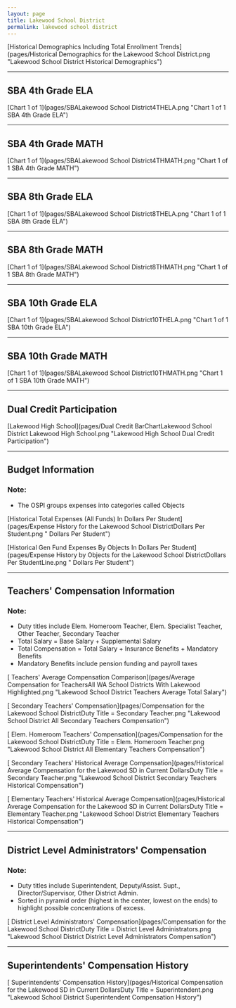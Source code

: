 ```yaml
---
layout: page
title: Lakewood School District
permalink: lakewood school district
---
```



[Historical Demographics Including Total Enrollment Trends](pages/Historical Demographics for the Lakewood School District.png "Lakewood School District Historical Demographics")

___

## SBA 4th Grade ELA

[Chart 1 of 1](pages/SBALakewood School District4THELA.png "Chart 1 of 1 SBA 4th Grade ELA")


___

## SBA 4th Grade MATH

[Chart 1 of 1](pages/SBALakewood School District4THMATH.png "Chart 1 of 1 SBA 4th Grade MATH")


___

## SBA 8th Grade ELA

[Chart 1 of 1](pages/SBALakewood School District8THELA.png "Chart 1 of 1 SBA 8th Grade ELA")


___

## SBA 8th Grade MATH

[Chart 1 of 1](pages/SBALakewood School District8THMATH.png "Chart 1 of 1 SBA 8th Grade MATH")


___

## SBA 10th Grade ELA

[Chart 1 of 1](pages/SBALakewood School District10THELA.png "Chart 1 of 1 SBA 10th Grade ELA")


___

## SBA 10th Grade MATH

[Chart 1 of 1](pages/SBALakewood School District10THMATH.png "Chart 1 of 1 SBA 10th Grade MATH")


___

## Dual Credit Participation

[Lakewood High School](pages/Dual Credit BarChartLakewood School District Lakewood High School.png "Lakewood High School Dual Credit Participation")


___

## Budget Information
### Note:
- The OSPI groups expenses into categories called Objects

[Historical Total Expenses (All Funds) In Dollars Per Student](pages/Expense History for the Lakewood School DistrictDollars Per Student.png " Dollars Per Student")

[Historical Gen Fund Expenses By Objects In Dollars Per Student](pages/Expense History by Objects for the Lakewood School DistrictDollars Per StudentLine.png " Dollars Per Student")


___

## Teachers' Compensation Information
### Note:
- Duty titles include Elem. Homeroom Teacher, Elem. Specialist Teacher, Other Teacher, Secondary Teacher
- Total Salary = Base Salary + Supplemental Salary
- Total Compensation = Total Salary + Insurance Benefits + Mandatory Benefits
- Mandatory Benefits include pension funding and payroll taxes

[ Teachers' Average Compensation Comparison](pages/Average Compensation for TeachersAll WA School Districts With Lakewood Highlighted.png "Lakewood School District Teachers Average Total Salary")

[ Secondary Teachers' Compensation](pages/Compensation for the Lakewood School DistrictDuty Title = Secondary Teacher.png "Lakewood School District All Secondary Teachers Compensation")

[ Elem. Homeroom Teachers' Compensation](pages/Compensation for the Lakewood School DistrictDuty Title = Elem. Homeroom Teacher.png "Lakewood School District All Elementary Teachers Compensation")

[ Secondary Teachers' Historical Average Compensation](pages/Historical Average Compensation for the Lakewood SD in Current DollarsDuty Title = Secondary Teacher.png "Lakewood School District Secondary Teachers Historical Compensation")

[ Elementary Teachers' Historical Average Compensation](pages/Historical Average Compensation for the Lakewood SD in Current DollarsDuty Title = Elementary Teacher.png "Lakewood School District Elementary Teachers Historical Compensation")


___

## District Level Administrators' Compensation

### Note:
- Duty titles include Superintendent, Deputy/Assist. Supt., Director/Supervisor, Other District Admin.
- Sorted in pyramid order (highest in the center, lowest on the ends) to highlight possible concentrations of excess.

[ District Level Administrators' Compensation](pages/Compensation for the Lakewood School DistrictDuty Title = District Level Administrators.png "Lakewood School District District Level Administrators Compensation")


___

## Superintendents' Compensation History

[ Superintendents' Compensation History](pages/Historical Compensation for the Lakewood SD in Current DollarsDuty Title = Superintendent.png "Lakewood School District Superintendent Compensation History")

